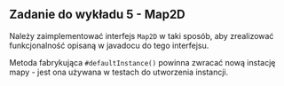 ## Zadanie do wykładu 5 - Map2D

Należy zaimplementować interfejs `Map2D` w taki sposób, aby zrealizować funkcjonalność opisaną w javadocu do tego interfejsu.

Metoda fabrykująca `#defaultInstance()` powinna zwracać nową instację mapy - jest ona używana w testach do utworzenia instancji.
